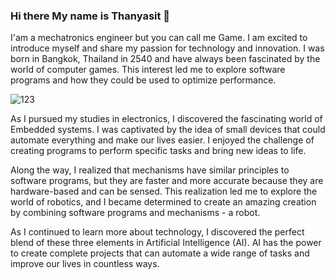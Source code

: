 ### Hi there My name is Thanyasit 👋
I'am a mechatronics engineer but you can call me Game. I am excited to introduce myself and share my passion for technology and innovation. I was born in Bangkok, Thailand in 2540 and have always been fascinated by the world of computer games. This interest led me to explore software programs and how they could be used to optimize performance.

![123](relative/path/to/Windows.png)

As I pursued my studies in electronics, I discovered the fascinating world of Embedded systems. I was captivated by the idea of small devices that could automate everything and make our lives easier. I enjoyed the challenge of creating programs to perform specific tasks and bring new ideas to life.

Along the way, I realized that mechanisms have similar principles to software programs, but they are faster and more accurate because they are hardware-based and can be sensed. This realization led me to explore the world of robotics, and I became determined to create an amazing creation by combining software programs and mechanisms - a robot.

As I continued to learn more about technology, I discovered the perfect blend of these three elements in Artificial Intelligence (AI). AI has the power to create complete projects that can automate a wide range of tasks and improve our lives in countless ways.







<!--
**Thanyasit/Thanyasit** is a ✨ _special_ ✨ repository because its `README.md` (this file) appears on your GitHub profile.

Here are some ideas to get you started:

- 🔭 I’m currently working on ...
- 🌱 I’m currently learning ...
- 👯 I’m looking to collaborate on ...
- 🤔 I’m looking for help with ...
- 💬 Ask me about ...
- 📫 How to reach me: ...
- 😄 Pronouns: ...
- ⚡ Fun fact: ...
-->
